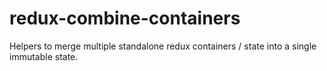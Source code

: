# redux-combine-containers
Helpers to merge multiple standalone redux containers / state into a single immutable state.
